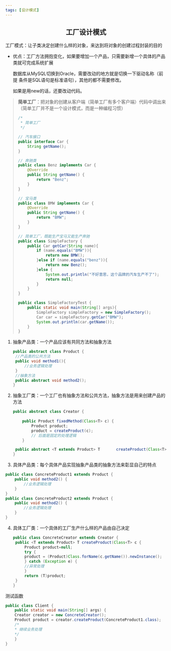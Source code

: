 ```yaml
---
tags: [设计模式]
---
```

## <center>工厂设计模式</center>

工厂模式：让子类决定创建什么样的对象，来达到将对象的创建过程封装的目的

* 优点：工厂方法拥抱变化，如果要增加一个产品，只需要新增一个具体的产品类就可完成系统扩展

  数据库从MySQL切换到Oracle，需要改动的地方就是切换一下驱动名称（前提
  条件是SQL语句是标准语句），其他的都不需要修改。

  如果是用new的话，还要改动代码。

> **简单工厂**：把对象的创建从客户端（简单工厂有多个客户端）代码中调出来（简单工厂并不是一个设计模式，而是一种编程习惯）
>
> ```java
> /*
>  * 简单工厂
>  */
> 
> // 汽车接口
> public interface Car {
>     String getName();
> }
> 
> // 奔驰类
> public class Benz implements Car {
>     @Override
>     public String getName() {
>         return "Benz";
>     }
> }
> 
> // 宝马类
> public class BMW implements Car {
>     @Override
>     public String getName() {
>         return "BMW";
>     }
> }
> 
> // 简单工厂，既能生产宝马又能生产奔驰
> public class SimpleFactory {
>     public Car getCar(String name){
>         if (name.equals("BMW")){
>             return new BMW();
>         }else if (name.equals("benz")){
>             return new Benz();
>         }else {
>             System.out.println("不好意思，这个品牌的汽车生产不了");
>             return null;
>         }
>     }
> }
> 
> public class SimpleFactoryTest {
>     public static void main(String[] args){
>         SimpleFactory simpleFactory = new SimpleFactory();
>         Car car = simpleFactory.getCar("BMW");
>         System.out.println(car.getName());
>     }
> }
> ```



1. 抽象产品类：一个产品应该有共同方法和抽象方法

   ```java
   public abstract class Product {
   	//产品类的公共方法
   	public void method1(){
   		//业务逻辑处理
   	}
   	//抽象方法
   	public abstract void method2();
   }
   ```

2. 抽象工厂类：一个工厂也有抽象方法和公共方法，抽象方法是用来创建产品的方法

   ```java
   public abstract class Creator {
       
       public Product fixedMethod(Class<T> c) {
           Product product;
           product = createProduct(c);
           // 后面是固定的处理逻辑
       }
   
   	public abstract <T extends Product> T 		createProduct(Class<T> c);
   }
   ```

3. 具体产品类：每个具体产品实现抽象产品类的抽象方法来彰显自己的特点

```java
public class ConcreteProduct1 extends Product {
	public void method2() {
		//业务逻辑处理
	}
}
public class ConcreteProduct2 extends Product {
	public void method2() {
		//业务逻辑处理
	}
}
```

4. 具体工厂类：一个具体的工厂生产什么样的产品由自己决定

   ```java
   public class ConcreteCreator extends Creator {
   	public <T extends Product> T createProduct(Class<T> c {
   		Product product=null;
   		try {
   		product = (Product)Class.forName(c.getName()).newInstance();
   		} catch (Exception e) {
   		//异常处理
   		}
   		return (T)product;
   	}
   }
   ```



测试函数

```java
public class Client {
	public static void main(String[] args) {
	Creator creator = new ConcreteCreator();
	Product product = creator.createProduct(ConcreteProduct1.class);
	/*
	* 继续业务处理
	*/
	}
}
```

